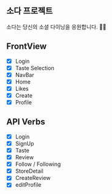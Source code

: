 ## 소다 프로젝트

소다는 당신의 소셜 다이닝을 응원합니다. ✌🏻

## FrontView

- [x] Login
- [x] Taste Selection
- [x] NavBar
- [x] Home
- [x] Likes
- [x] Create
- [x] Profile

## API Verbs

- [x] Login
- [x] SignUp
- [x] Taste
- [x] Review
- [x] Follow / Following
- [x] StoreDetail
- [x] CreateReview
- [x] editProfile
